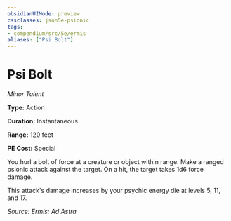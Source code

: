 ```yaml
---
obsidianUIMode: preview
cssclasses: json5e-psionic
tags:
- compendium/src/5e/ermis
aliases: ["Psi Bolt"]
---
```

# Psi Bolt
*Minor Talent*  

**Type:** Action

**Duration:** Instantaneous

**Range:** 120 feet

**PE Cost:** Special

You hurl a bolt of force at a creature or object within range. Make a ranged psionic attack against the target. On a hit, the target takes 1d6 force damage.

This attack's damage increases by your psychic energy die at levels 5, 11, and 17.

*Source: Ermis: Ad Astra*